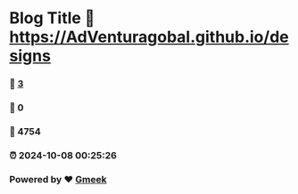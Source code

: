 # Blog Title :link: https://AdVenturagobal.github.io/designs 
### :page_facing_up: [3](https://AdVenturagobal.github.io/designs/tag.html) 
### :speech_balloon: 0 
### :hibiscus: 4754 
### :alarm_clock: 2024-10-08 00:25:26 
### Powered by :heart: [Gmeek](https://github.com/Meekdai/Gmeek)

